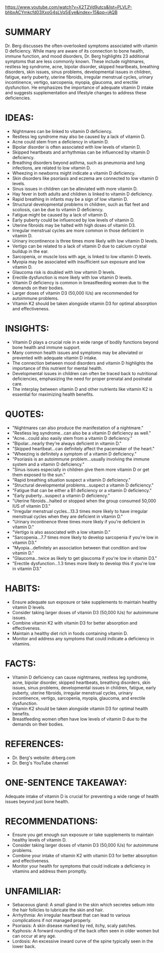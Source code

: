 https://www.youtube.com/watch?v=X2T2Vd9utcs&list=PLVLP-bhbxACYmkcfd03XxoG4sLVq5iEye&index=15&pp=iAQB
# SUMMARY
Dr. Berg discusses the often-overlooked symptoms associated with vitamin D deficiency. While many are aware of its connection to bone health, immune function, and mood disorders, Dr. Berg highlights 23 additional symptoms that are less commonly known. These include nightmares, restless leg syndrome, acne, bipolar disorder, skipped heartbeats, breathing disorders, skin issues, sinus problems, developmental issues in children, fatigue, early puberty, uterine fibroids, irregular menstrual cycles, urinary incontinence, vertigo, sarcopenia, myopia, glaucoma, and erectile dysfunction. He emphasizes the importance of adequate vitamin D intake and suggests supplementation and lifestyle changes to address these deficiencies.

# IDEAS:
- Nightmares can be linked to vitamin D deficiency.
- Restless leg syndrome may also be caused by a lack of vitamin D.
- Acne could stem from a deficiency in vitamin D.
- Bipolar disorder is often associated with low levels of vitamin D.
- Skipped heartbeats and arrhythmias can be influenced by vitamin D deficiency.
- Breathing disorders beyond asthma, such as pneumonia and lung infections, are related to low vitamin D.
- Wheezing in newborns might indicate a vitamin D deficiency.
- Skin disorders like psoriasis and eczema are connected to low vitamin D levels.
- Sinus issues in children can be alleviated with more vitamin D.
- Hay fever in both adults and children is linked to vitamin D deficiency.
- Rapid breathing in infants may be a sign of low vitamin D.
- Structural developmental problems in children, such as flat feet and scoliosis, can be due to vitamin D deficiency.
- Fatigue might be caused by a lack of vitamin D.
- Early puberty could be influenced by low levels of vitamin D.
- Uterine fibroids may be halted with high doses of vitamin D3.
- Irregular menstrual cycles are more common in those deficient in vitamin D.
- Urinary incontinence is three times more likely with low vitamin D levels.
- Vertigo can be related to a lack of vitamin D due to calcium crystal buildup in the ear.
- Sarcopenia, or muscle loss with age, is linked to low vitamin D levels.
- Myopia may be associated with insufficient sun exposure and low vitamin D.
- Glaucoma risk is doubled with low vitamin D levels.
- Erectile dysfunction is more likely with low vitamin D levels.
- Vitamin D deficiency is common in breastfeeding women due to the demands on their bodies.
- Larger doses of vitamin D3 (50,000 IUs) are recommended for autoimmune problems.
- Vitamin K2 should be taken alongside vitamin D3 for optimal absorption and effectiveness.

# INSIGHTS:
- Vitamin D plays a crucial role in a wide range of bodily functions beyond bone health and immune support.
- Many common health issues and symptoms may be alleviated or prevented with adequate vitamin D intake.
- The connection between mood disorders and vitamin D highlights the importance of this nutrient for mental health.
- Developmental issues in children can often be traced back to nutritional deficiencies, emphasizing the need for proper prenatal and postnatal care.
- The interplay between vitamin D and other nutrients like vitamin K2 is essential for maximizing health benefits.

# QUOTES:
- "Nightmares can also produce the manifestation of a nightmare."
- "Restless leg syndrome...can also be a vitamin D deficiency as well."
- "Acne...could also easily stem from a vitamin D deficiency."
- "Bipolar...nearly they're always deficient in vitamin D."
- "Skipped heartbeat...can definitely affect the pacemaker of the heart."
- "Wheezing is definitely a symptom of a vitamin D deficiency."
- "Psoriasis is an autoimmune problem...usually involving the immune system and a vitamin D deficiency."
- "Sinus issues especially in children give them more vitamin D or get them exposed to the sun."
- "Rapid breathing situation suspect a vitamin D deficiency."
- "Structural developmental problems...suspect a vitamin D deficiency."
- "Fatigue that can be either a B1 deficiency or a vitamin D deficiency."
- "Early puberty...suspect a vitamin D deficiency."
- "Uterine fibroids...halted or stopped when the group consumed 50,000 IUS of vitamin D3."
- "Irregular menstrual cycles...13.3 times more likely to have irregular menstrual cycles when they are deficient in vitamin D."
- "Urinary incontinence three times more likely if you're deficient in vitamin D."
- "Vertigo is also associated with a low vitamin D."
- "Sarcopenia...7.7 times more likely to develop sarcopenia if you're low in vitamin D3."
- "Myopia...definitely an association between that condition and low vitamin D."
- "Glaucoma...twice as likely to get glaucoma if you're low in vitamin D3."
- "Erectile dysfunction...1.3 times more likely to develop this if you're low in vitamin D3."

# HABITS:
- Ensure adequate sun exposure or take supplements to maintain healthy vitamin D levels.
- Consider taking larger doses of vitamin D3 (50,000 IUs) for autoimmune issues.
- Combine vitamin K2 with vitamin D3 for better absorption and effectiveness.
- Maintain a healthy diet rich in foods containing vitamin D.
- Monitor and address any symptoms that could indicate a deficiency in vitamins.

# FACTS:
- Vitamin D deficiency can cause nightmares, restless leg syndrome, acne, bipolar disorder, skipped heartbeats, breathing disorders, skin issues, sinus problems, developmental issues in children, fatigue, early puberty, uterine fibroids, irregular menstrual cycles, urinary incontinence, vertigo, sarcopenia, myopia, glaucoma, and erectile dysfunction.
- Vitamin K2 should be taken alongside vitamin D3 for optimal health benefits.
- Breastfeeding women often have low levels of vitamin D due to the demands on their bodies.

# REFERENCES:
- Dr. Berg's website: drberg.com
- Dr. Berg's YouTube channel

# ONE-SENTENCE TAKEAWAY:
Adequate intake of vitamin D is crucial for preventing a wide range of health issues beyond just bone health.

# RECOMMENDATIONS:
- Ensure you get enough sun exposure or take supplements to maintain healthy levels of vitamin D.
- Consider taking larger doses of vitamin D3 (50,000 IUs) for autoimmune problems.
- Combine your intake of vitamin K2 with vitamin D3 for better absorption and effectiveness.
- Monitor your health for symptoms that could indicate a deficiency in vitamins and address them promptly.

# UNFAMILIAR:
- Sebaceous gland: A small gland in the skin which secretes sebum into the hair follicles to lubricate the skin and hair.
- Arrhythmia: An irregular heartbeat that can lead to various complications if not managed properly.
- Psoriasis: A skin disease marked by red, itchy, scaly patches.
- Kyphosis: A forward rounding of the back often seen in older women but can occur at any age.
- Lordosis: An excessive inward curve of the spine typically seen in the lower back.
